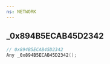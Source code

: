 ```yaml
---
ns: NETWORK
---
```

## _0x894B5ECAB45D2342

```c
// 0x894B5ECAB45D2342
Any _0x894B5ECAB45D2342();
```


